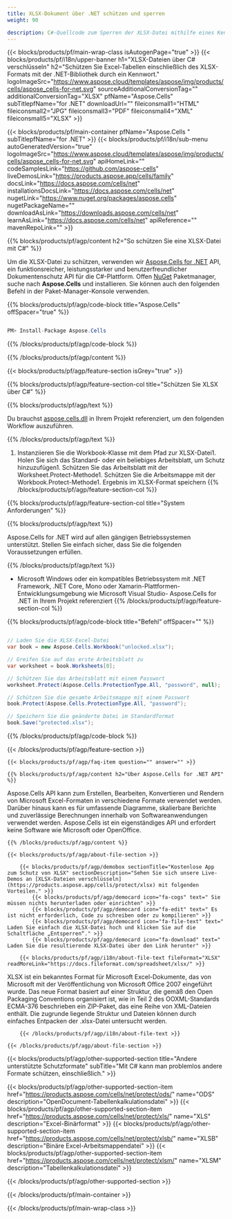 ```yaml
---
title: XLSX-Dokument über .NET schützen und sperren 
weight: 90

description: C#-Quellcode zum Sperren der XLSX-Datei mithilfe eines Kennworts auf .NET Framework-, .NET Core-, Mono- oder Xamarin-Plattformen.
---
```

{{< blocks/products/pf/main-wrap-class isAutogenPage="true" >}}
{{< blocks/products/pf/i18n/upper-banner h1="XLSX-Dateien über C# verschlüsseln" h2="Schützen Sie Excel-Tabellen einschließlich des XLSX-Formats mit der .NET-Bibliothek durch ein Kennwort." logoImageSrc="https://www.aspose.cloud/templates/aspose/img/products/cells/aspose_cells-for-net.svg" sourceAdditionalConversionTag="" additionalConversionTag="XLSX" pfName="Aspose.Cells" subTitlepfName="for .NET" downloadUrl="" fileiconsmall1="HTML" fileiconsmall2="JPG" fileiconsmall3="PDF" fileiconsmall4="XML" fileiconsmall5="XLSX" >}}

{{< blocks/products/pf/main-container pfName="Aspose.Cells " subTitlepfName="for .NET" >}}
{{< blocks/products/pf/i18n/sub-menu autoGeneratedVersion="true" logoImageSrc="https://www.aspose.cloud/templates/aspose/img/products/cells/aspose_cells-for-net.svg" apiHomeLink="" codeSamplesLink="https://github.com/aspose-cells" liveDemosLink="https://products.aspose.app/cells/family" docsLink="https://docs.aspose.com/cells/net" installationsDocsLink="https://docs.aspose.com/cells/net" nugetLink="https://www.nuget.org/packages/aspose.cells" nugetPackageName="" downloadAsLink="https://downloads.aspose.com/cells/net" learnAsLink="https://docs.aspose.com/cells/net" apiReference="" mavenRepoLink="" >}}

{{% blocks/products/pf/agp/content h2="So schützen Sie eine XLSX-Datei mit C#" %}}

 Um die XLSX-Datei zu schützen, verwenden wir
 [Aspose.Cells for .NET](https://products.aspose.com/cells/net) 
 API, ein funktionsreicher, leistungsstarker und benutzerfreundlicher Dokumentenschutz API für die C#-Plattform. Offen
 [NuGet](https://www.nuget.org/packages/aspose.cells) 
 Paketmanager, suche nach
 **Aspose.Cells** 
 und installieren. Sie können auch den folgenden Befehl in der Paket-Manager-Konsole verwenden.

{{% blocks/products/pf/agp/code-block title="Aspose.Cells" offSpacer="true" %}}

```cs

PM> Install-Package Aspose.Cells


```

{{% /blocks/products/pf/agp/code-block %}}

{{% /blocks/products/pf/agp/content %}}

{{< blocks/products/pf/agp/feature-section isGrey="true" >}}

{{% blocks/products/pf/agp/feature-section-col title="Schützen Sie XLSX über C#" %}}

{{% blocks/products/pf/agp/text %}}

 Du brauchst
 [aspose.cells.dll](https://downloads.aspose.com/cells/net) 
 in Ihrem Projekt referenziert, um den folgenden Workflow auszuführen.

{{% /blocks/products/pf/agp/text %}}

1. Instanziieren Sie die Workbook-Klasse mit dem Pfad zur XLSX-Datei1. Holen Sie sich das Standard- oder ein beliebiges Arbeitsblatt, um Schutz hinzuzufügen1. Schützen Sie das Arbeitsblatt mit der Worksheet.Protect-Methode1. Schützen Sie die Arbeitsmappe mit der Workbook.Protect-Methode1. Ergebnis im XLSX-Format speichern
{{% /blocks/products/pf/agp/feature-section-col %}}

{{% blocks/products/pf/agp/feature-section-col title="System Anforderungen" %}}

{{% blocks/products/pf/agp/text %}}

 Aspose.Cells for .NET wird auf allen gängigen Betriebssystemen unterstützt. Stellen Sie einfach sicher, dass Sie die folgenden Voraussetzungen erfüllen.

{{% /blocks/products/pf/agp/text %}}

- Microsoft Windows oder ein kompatibles Betriebssystem mit .NET Framework, .NET Core, Mono oder Xamarin-Plattformen- Entwicklungsumgebung wie Microsoft Visual Studio- Aspose.Cells for .NET in Ihrem Projekt referenziert
{{% /blocks/products/pf/agp/feature-section-col %}}

{{% blocks/products/pf/agp/code-block title="Befehl" offSpacer="" %}}

```cs

// Laden Sie die XLSX-Excel-Datei 
var book = new Aspose.Cells.Workbook("unlocked.xlsx");

// Greifen Sie auf das erste Arbeitsblatt zu
var worksheet = book.Worksheets[0];

// Schützen Sie das Arbeitsblatt mit einem Passwort
worksheet.Protect(Aspose.Cells.ProtectionType.All, "password", null);

// Schützen Sie die gesamte Arbeitsmappe mit einem Passwort
book.Protect(Aspose.Cells.ProtectionType.All, "password");

// Speichern Sie die geänderte Datei im Standardformat
book.Save("protected.xlsx");


```

{{% /blocks/products/pf/agp/code-block %}}

{{< /blocks/products/pf/agp/feature-section >}}

    {{< blocks/products/pf/agp/faq-item question="" answer="" >}}
 

<!-- aboutfile Starts -->

    {{% blocks/products/pf/agp/content h2="Über Aspose.Cells for .NET API" %}}

 Aspose.Cells API kann zum Erstellen, Bearbeiten, Konvertieren und Rendern von Microsoft Excel-Formaten in verschiedene Formate verwendet werden. Darüber hinaus kann es für umfassende Diagramme, skalierbare Berichte und zuverlässige Berechnungen innerhalb von Softwareanwendungen verwendet werden. Aspose.Cells ist ein eigenständiges API und erfordert keine Software wie Microsoft oder OpenOffice.  



    {{% /blocks/products/pf/agp/content %}}

    {{< blocks/products/pf/agp/about-file-section >}}

        {{< blocks/products/pf/agp/demobox sectionTitle="Kostenlose App zum Schutz von XLSX" sectionDescription="Sehen Sie sich unsere Live-Demos an [XLSX-Dateien verschlüsseln](https://products.aspose.app/cells/protect/xlsx) mit folgenden Vorteilen." >}}
            {{< blocks/products/pf/agp/democard icon="fa-cogs" text=" Sie müssen nichts herunterladen oder einrichten" >}}
            {{< blocks/products/pf/agp/democard icon="fa-edit" text=" Es ist nicht erforderlich, Code zu schreiben oder zu kompilieren" >}}
            {{< blocks/products/pf/agp/democard icon="fa-file-text" text=" Laden Sie einfach die XLSX-Datei hoch und klicken Sie auf die Schaltfläche „Entsperren“." >}}
            {{< blocks/products/pf/agp/democard icon="fa-download" text=" Laden Sie die resultierende XLSX-Datei über den Link herunter" >}}

        {{< blocks/products/pf/agp/i18n/about-file-text fileFormat="XLSX" readMoreLink="https://docs.fileformat.com/spreadsheet/xlsx/" >}}
XLSX ist ein bekanntes Format für Microsoft Excel-Dokumente, das von Microsoft mit der Veröffentlichung von Microsoft Office 2007 eingeführt wurde. Das neue Format basiert auf einer Struktur, die gemäß den Open Packaging Conventions organisiert ist, wie in Teil 2 des OOXML-Standards ECMA-376 beschrieben ein ZIP-Paket, das eine Reihe von XML-Dateien enthält. Die zugrunde liegende Struktur und Dateien können durch einfaches Entpacken der .xlsx-Datei untersucht werden.

        {{< /blocks/products/pf/agp/i18n/about-file-text >}}

    {{< /blocks/products/pf/agp/about-file-section >}}

<!-- aboutfile Ends -->

{{< blocks/products/pf/agp/other-supported-section title="Andere unterstützte Schutzformate" subTitle="Mit C# kann man problemlos andere Formate schützen, einschließlich." >}}

{{< blocks/products/pf/agp/other-supported-section-item href="https://products.aspose.com/cells/net/protect/ods/" name="ODS" description="OpenDocument-Tabellenkalkulationsdatei" >}}
{{< blocks/products/pf/agp/other-supported-section-item href="https://products.aspose.com/cells/net/protect/xls/" name="XLS" description="Excel-Binärformat" >}}
{{< blocks/products/pf/agp/other-supported-section-item href="https://products.aspose.com/cells/net/protect/xlsb/" name="XLSB" description="Binäre Excel-Arbeitsmappendatei" >}}
{{< blocks/products/pf/agp/other-supported-section-item href="https://products.aspose.com/cells/net/protect/xlsm/" name="XLSM" description="Tabellenkalkulationsdatei" >}}

{{< /blocks/products/pf/agp/other-supported-section >}}

{{< /blocks/products/pf/main-container >}}
    
{{< /blocks/products/pf/main-wrap-class >}}
